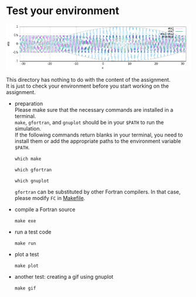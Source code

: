 # Test your environment
<p align="center">
<img src="/fig/groupvelocity.gif", width="700">
</p>  

This directory has nothing to do with the content of the assignment.  
It is just to check your environment before you start working on the assignment.

- preparation  
  Please make sure that the necessary commands are installed in a terminal.  
  `make`, `gfortran`, and `gnuplot` should be in your `$PATH` to run the simulation.  
  If the following commands return blanks in your terminal, you need to install them or add the appropriate paths to the environment variable `$PATH`.
  ```shell
  which make
  ```
  ```shell
  which gfortran
  ```
  ```shell
  which gnuplot
  ```
  `gfortran` can be substituted by other Fortran compilers. In that case, please modify `FC` in [Makefile](/test/Makefile).

- compile a Fortran source  
  ```shell
  make exe
  ```

- run a test code  
  ```shell
  make run
  ```

- plot a test  
  ```shell
  make plot
  ```

- another test: creating a gif using gnuplot  
  ```shell
  make gif
  ```

